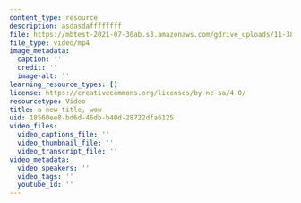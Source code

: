 ```yaml
---
content_type: resource
description: asdasdaffffffff
file: https://mbtest-2021-07-30ab.s3.amazonaws.com/gdrive_uploads/11-382-water-diplomacy-spring-2021/1oym6ZQzK-J59lrPnHeyTv2eW1lj_tDEC/jellie3local2.mp4
file_type: video/mp4
image_metadata:
  caption: ''
  credit: ''
  image-alt: ''
learning_resource_types: []
license: https://creativecommons.org/licenses/by-nc-sa/4.0/
resourcetype: Video
title: a new title, wow
uid: 18560ee8-bd6d-46db-b40d-28722dfa6125
video_files:
  video_captions_file: ''
  video_thumbnail_file: ''
  video_transcript_file: ''
video_metadata:
  video_speakers: ''
  video_tags: ''
  youtube_id: ''
---
```

